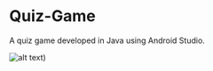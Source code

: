 # Quiz-Game
A quiz game developed in Java using Android Studio.

![alt text](http://url/to/quiz_screen1.PNG))



